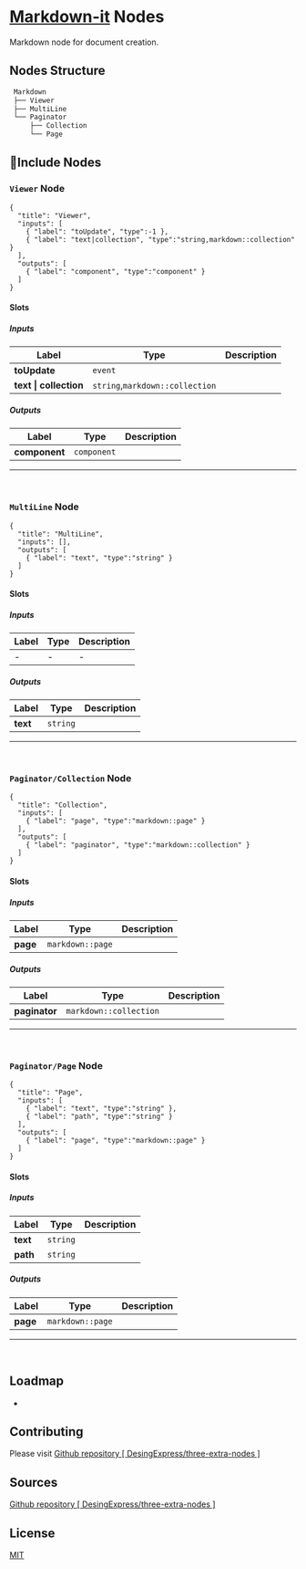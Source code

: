 # [Markdown-it](https://github.com/markdown-it/markdown-it) Nodes

Markdown node for document creation.

## Nodes Structure

```bash
 Markdown
 ├── Viewer
 ├── MultiLine
 └── Paginator
     ├── Collection
     └── Page

```

## 🔲Include Nodes

### `Viewer` Node

```litegraph
{
  "title": "Viewer",
  "inputs": [
    { "label": "toUpdate", "type":-1 },
    { "label": "text|collection", "type":"string,markdown::collection" }
  ],
  "outputs": [
    { "label": "component", "type":"component" }
  ]
}
```

#### Slots

##### Inputs

| Label                  | Type                            | Description |
| ---------------------- | ------------------------------- | ----------- |
| **toUpdate**           | `event`                         |             |
| **text \| collection** | `string`,`markdown::collection` |             |

##### Outputs

| Label         | Type        | Description |
| ------------- | ----------- | ----------- |
| **component** | `component` |             |

---

&nbsp;
&nbsp;

### `MultiLine` Node

```litegraph
{
  "title": "MultiLine",
  "inputs": [],
  "outputs": [
    { "label": "text", "type":"string" }
  ]
}
```

#### Slots

##### Inputs

| Label | Type | Description |
| ----- | ---- | ----------- |
| -     | -    | -           |

##### Outputs

| Label    | Type     | Description |
| -------- | -------- | ----------- |
| **text** | `string` |             |

---

&nbsp;
&nbsp;

### `Paginator/Collection` Node

```litegraph
{
  "title": "Collection",
  "inputs": [
    { "label": "page", "type":"markdown::page" }
  ],
  "outputs": [
    { "label": "paginator", "type":"markdown::collection" }
  ]
}
```

#### Slots

##### Inputs

| Label    | Type             | Description |
| -------- | ---------------- | ----------- |
| **page** | `markdown::page` |             |

##### Outputs

| Label         | Type                   | Description |
| ------------- | ---------------------- | ----------- |
| **paginator** | `markdown::collection` |             |

---

&nbsp;
&nbsp;

### `Paginator/Page` Node

```litegraph
{
  "title": "Page",
  "inputs": [
    { "label": "text", "type":"string" },
    { "label": "path", "type":"string" }
  ],
  "outputs": [
    { "label": "page", "type":"markdown::page" }
  ]
}
```

#### Slots

##### Inputs

| Label    | Type     | Description |
| -------- | -------- | ----------- |
| **text** | `string` |             |
| **path** | `string` |             |

##### Outputs

| Label    | Type             | Description |
| -------- | ---------------- | ----------- |
| **page** | `markdown::page` |             |

---

&nbsp;
&nbsp;

## Loadmap

-

## Contributing

Please visit [Github repository [ DesingExpress/three-extra-nodes ]](https://github.com/DesingExpress/three-extra-nodes)

## Sources

[Github repository [ DesingExpress/three-extra-nodes ]](https://github.com/DesingExpress/three-extra-nodes)

## License

[MIT](https://mit-license.org/)
